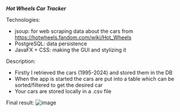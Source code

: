 **_Hot Wheels Car Tracker_**


Technologies:
  - jsoup: for web scraping data about the cars from https://hotwheels.fandom.com/wiki/Hot_Wheels
  - PostgreSQL: data persistence 
  - JavaFX + CSS: making the GUI and stylizing it

Description:
  - Firstly I retrieved the cars (1995-2024) and stored them in the DB
  - When the app is started the cars are put into a table which can be sorted/filtered to get the desired car
  - Your cars are stored locally in a .csv file

Final result:
![image](https://github.com/Matrei3/HotWheelsTracker/assets/115424656/3f5d2bfa-63f4-41de-bee2-763b6c9a42e2)

